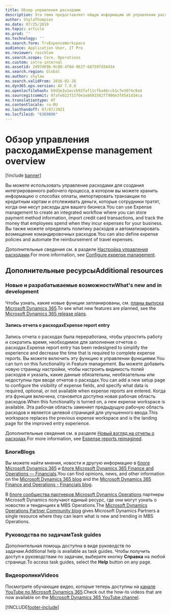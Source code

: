 ```yaml
---
title: Обзор управления расходами
description: Эта тема предоставляет общую информацию об управлении расходами и ссылки на дополнительные ресурсы. Вы можете использовать управление расходами для создания интегрированного рабочего процесса, в котором вы можете хранить информацию о способах оплаты, импортировать транзакции по кредитным картам и отслеживать деньги, которые сотрудники тратят, когда они несут расходы для вашего бизнеса.
author: ShylaThompson
ms.date: 07/25/2019
ms.topic: article
ms.prod: ''
ms.technology: ''
ms.search.form: TrvExpenseWorkspace
audience: Application User, IT Pro
ms.reviewer: roschlom
ms.search.scope: Core, Operations
ms.custom: intro-internal
ms.assetid: 2d97d69b-9c08-4f0d-9637-68759fd34d34
ms.search.region: Global
ms.author: shylaw
ms.search.validFrom: 2016-02-28
ms.dyn365.ops.version: AX 7.0.0
ms.openlocfilehash: b9d3e3a1eccb92faf11cfba46ccb1c7e3074c9a4
ms.sourcegitcommit: 0fafe022731f0e1e8693382ff906e3f8541d34ca
ms.translationtype: HT
ms.contentlocale: ru-RU
ms.lasthandoff: 07/07/2021
ms.locfileid: "6369806"
---
```

# <a name="expense-management-overview"></a><span data-ttu-id="2c5da-104">Обзор управления расходами</span><span class="sxs-lookup"><span data-stu-id="2c5da-104">Expense management overview</span></span>

[!include [banner](../includes/banner.md)]

<span data-ttu-id="2c5da-105">Вы можете использовать управление расходами для создания интегрированного рабочего процесса, в котором вы можете хранить информацию о способах оплаты, импортировать транзакции по кредитным картам и отслеживать деньги, которые сотрудники тратят, когда они несут расходы для вашего бизнеса.</span><span class="sxs-lookup"><span data-stu-id="2c5da-105">You can use Expense management to create an integrated workflow where you can store payment method information, import credit card transactions, and track the money that employees spend when they incur expenses for your business.</span></span> <span data-ttu-id="2c5da-106">Вы также можете определить политику расходов и автоматизировать возмещение командировочных расходов.</span><span class="sxs-lookup"><span data-stu-id="2c5da-106">You can also define expense policies and automate the reimbursement of travel expenses.</span></span>

<span data-ttu-id="2c5da-107">Дополнительные сведения см. в разделе [Настройка управления расходами](plan-expense-management.md).</span><span class="sxs-lookup"><span data-stu-id="2c5da-107">For more information, see [Configure expense management](plan-expense-management.md).</span></span>

## <a name="additional-resources"></a><span data-ttu-id="2c5da-108">Дополнительные ресурсы</span><span class="sxs-lookup"><span data-stu-id="2c5da-108">Additional resources</span></span>

### <a name="whats-new-and-in-development"></a><span data-ttu-id="2c5da-109">Новые и разрабатываемые возможности</span><span class="sxs-lookup"><span data-stu-id="2c5da-109">What's new and in development</span></span>

<span data-ttu-id="2c5da-110">Чтобы узнать, какие новые функции запланированы, см. [планы выпуска Microsoft Dynamics 365](/dynamics365/release-plans/).</span><span class="sxs-lookup"><span data-stu-id="2c5da-110">To see what new features are planned, see the [Microsoft Dynamics 365 release plans](/dynamics365/release-plans/).</span></span>

#### <a name="expense-report-entry"></a><span data-ttu-id="2c5da-111">Запись отчета о расходах</span><span class="sxs-lookup"><span data-stu-id="2c5da-111">Expense report entry</span></span>

<span data-ttu-id="2c5da-112">Запись отчета о расходах была переработана, чтобы упростить работу и сократить время, необходимое для заполнения отчетов о расходах.</span><span class="sxs-lookup"><span data-stu-id="2c5da-112">Expense report entry has been redesigned to simplify the experience and decrease the time that is required to complete expense reports.</span></span> <span data-ttu-id="2c5da-113">Вы можете включить эту функцию в управлении функциями.</span><span class="sxs-lookup"><span data-stu-id="2c5da-113">You can turn on this functionality in Feature management.</span></span> <span data-ttu-id="2c5da-114">Вы можете добавить новую страницу настройки, чтобы настроить видимость полей расходов и указать, какие данные обязательны, необязательны или недоступны при вводе отчетов о расходах.</span><span class="sxs-lookup"><span data-stu-id="2c5da-114">You can add a new setup page to configure the visibility of expense fields, and specify what data is required, optional, or not available when expense reports are entered.</span></span> <span data-ttu-id="2c5da-115">Когда эта функция включена, становится доступна новая рабочая область расходов.</span><span class="sxs-lookup"><span data-stu-id="2c5da-115">When this functionality is turned on, a new expense workspace is available.</span></span> <span data-ttu-id="2c5da-116">Эта рабочая область заменяет предыдущую рабочую область расходов и является целевой страницей для улучшенного ввода.</span><span class="sxs-lookup"><span data-stu-id="2c5da-116">This workspace replaces the previous expense workspace and is the landing page for the improved entry experience.</span></span>

<span data-ttu-id="2c5da-117">Дополнительные сведения см. в разделе [Новый взгляд на отчеты о расходах](ExpenseWorkspaceNew.md).</span><span class="sxs-lookup"><span data-stu-id="2c5da-117">For more information, see [Expense reports reimagined](ExpenseWorkspaceNew.md).</span></span>

### <a name="blogs"></a><span data-ttu-id="2c5da-118">Блоги</span><span class="sxs-lookup"><span data-stu-id="2c5da-118">Blogs</span></span>

<span data-ttu-id="2c5da-119">Вы можете найти мнения, новости и другую информацию в [блоге Microsoft Dynamics 365](https://community.dynamics.com/b/msftdynamicsblog?c=Enterprise) и [блоге Microsoft Dynamics 365 Finance and Operations — Financials](https://community.dynamics.com/365/financeandoperations/b/financials).</span><span class="sxs-lookup"><span data-stu-id="2c5da-119">You can find opinions, news, and other information on the [Microsoft Dynamics 365 blog](https://community.dynamics.com/b/msftdynamicsblog?c=Enterprise) and the [Microsoft Dynamics 365 Finance and Operations - Financials blog](https://community.dynamics.com/365/financeandoperations/b/financials).</span></span>

<span data-ttu-id="2c5da-120">В [блоге сообщества партнеров Microsoft Dynamics Operations](https://community.dynamics.com/partner/b/operationspartnercommunityblog) партнеры Microsoft Dynamics получают единый ресурс, где они могут узнать о новостях и тенденциях в MBS Operations.</span><span class="sxs-lookup"><span data-stu-id="2c5da-120">The [Microsoft Dynamics Operations Partner Community blog](https://community.dynamics.com/partner/b/operationspartnercommunityblog) gives Microsoft Dynamics Partners a single resource where they can learn what is new and trending in MBS Operations.</span></span>

### <a name="task-guides"></a><span data-ttu-id="2c5da-121">Руководства по задачам</span><span class="sxs-lookup"><span data-stu-id="2c5da-121">Task guides</span></span>

<span data-ttu-id="2c5da-122">Дополнительная помощь доступна в виде руководств по задачам.</span><span class="sxs-lookup"><span data-stu-id="2c5da-122">Additional help is available as task guides.</span></span> <span data-ttu-id="2c5da-123">Чтобы получить доступ к руководствам по задачам, выберите кнопку **Справка** на любой странице.</span><span class="sxs-lookup"><span data-stu-id="2c5da-123">To access task guides, select the **Help** button on any page.</span></span>

### <a name="videos"></a><span data-ttu-id="2c5da-124">Видеоролики</span><span class="sxs-lookup"><span data-stu-id="2c5da-124">Videos</span></span>

<span data-ttu-id="2c5da-125">Посмотрите обучающие видео, которые теперь доступны на [канале YouTube по Microsoft Dynamics 365](https://www.youtube.com/channel/UCJGCg4rB3QSs8y_1FquelBQ).</span><span class="sxs-lookup"><span data-stu-id="2c5da-125">Check out the how-to videos that are now available on the [Microsoft Dynamics 365 YouTube channel](https://www.youtube.com/channel/UCJGCg4rB3QSs8y_1FquelBQ).</span></span>


[!INCLUDE[footer-include](../includes/footer-banner.md)]